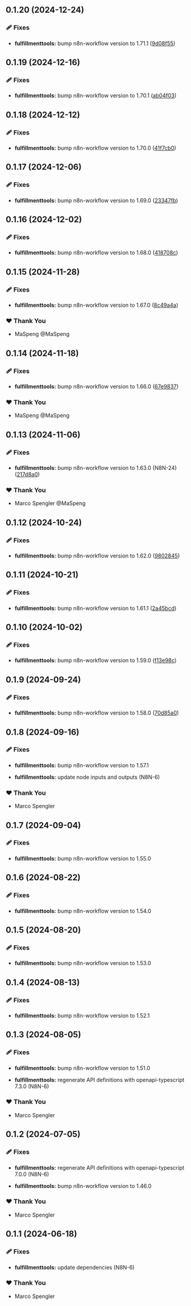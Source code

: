 ## 0.1.20 (2024-12-24)

### 🩹 Fixes

- **fulfillmenttools:** bump n8n-workflow version to 1.71.1 ([9d08f55](https://github.com/skriptfabrik/n8n-nodes/commit/9d08f55))

## 0.1.19 (2024-12-16)

### 🩹 Fixes

- **fulfillmenttools:** bump n8n-workflow version to 1.70.1 ([ab04f03](https://github.com/skriptfabrik/n8n-nodes/commit/ab04f03))

## 0.1.18 (2024-12-12)

### 🩹 Fixes

- **fulfillmenttools:** bump n8n-workflow version to 1.70.0 ([41f7cb0](https://github.com/skriptfabrik/n8n-nodes/commit/41f7cb0))

## 0.1.17 (2024-12-06)

### 🩹 Fixes

- **fulfillmenttools:** bump n8n-workflow version to 1.69.0 ([23347fb](https://github.com/skriptfabrik/n8n-nodes/commit/23347fb))

## 0.1.16 (2024-12-02)

### 🩹 Fixes

- **fulfillmenttools:** bump n8n-workflow version to 1.68.0 ([418708c](https://github.com/skriptfabrik/n8n-nodes/commit/418708c))

## 0.1.15 (2024-11-28)

### 🩹 Fixes

- **fulfillmenttools:** bump n8n-workflow version to 1.67.0 ([8c49a4a](https://github.com/skriptfabrik/n8n-nodes/commit/8c49a4a))

### ❤️ Thank You

- MaSpeng @MaSpeng

## 0.1.14 (2024-11-18)

### 🩹 Fixes

- **fulfillmenttools:** bump n8n-workflow version to 1.66.0 ([67e9837](https://github.com/skriptfabrik/n8n-nodes/commit/67e9837))

### ❤️  Thank You

- MaSpeng @MaSpeng

## 0.1.13 (2024-11-06)

### 🩹 Fixes

- **fulfillmenttools:** bump n8n-workflow version to 1.63.0 (N8N-24) ([217d8a0](https://github.com/skriptfabrik/n8n-nodes/commit/217d8a0))

### ❤️  Thank You

- Marco Spengler @MaSpeng

## 0.1.12 (2024-10-24)

### 🩹 Fixes

- **fulfillmenttools:** bump n8n-workflow version to 1.62.0 ([9802845](https://github.com/skriptfabrik/n8n-nodes/commit/9802845))

## 0.1.11 (2024-10-21)

### 🩹 Fixes

- **fulfillmenttools:** bump n8n-workflow version to 1.61.1 ([2a45bcd](https://github.com/skriptfabrik/n8n-nodes/commit/2a45bcd))

## 0.1.10 (2024-10-02)


### 🩹 Fixes

- **fulfillmenttools:** bump n8n-workflow version to 1.59.0 ([f13e98c](https://github.com/skriptfabrik/n8n-nodes/commit/f13e98c))

## 0.1.9 (2024-09-24)


### 🩹 Fixes

- **fulfillmenttools:** bump n8n-workflow version to 1.58.0 ([70d85a0](https://github.com/skriptfabrik/n8n-nodes/commit/70d85a0))

## 0.1.8 (2024-09-16)


### 🩹 Fixes

- **fulfillmenttools:** bump n8n-workflow version to 1.57.1

- **fulfillmenttools:** update node inputs and outputs (N8N-6)


### ❤️  Thank You

- Marco Spengler

## 0.1.7 (2024-09-04)


### 🩹 Fixes

- **fulfillmenttools:** bump n8n-workflow version to 1.55.0

## 0.1.6 (2024-08-22)


### 🩹 Fixes

- **fulfillmenttools:** bump n8n-workflow version to 1.54.0

## 0.1.5 (2024-08-20)


### 🩹 Fixes

- **fulfillmenttools:** bump n8n-workflow version to 1.53.0

## 0.1.4 (2024-08-13)


### 🩹 Fixes

- **fulfillmenttools:** bump n8n-workflow version to 1.52.1

## 0.1.3 (2024-08-05)


### 🩹 Fixes

- **fulfillmenttools:** bump n8n-workflow version to 1.51.0

- **fulfillmenttools:** regenerate API definitions with openapi-typescript 7.3.0 (N8N-6)


### ❤️  Thank You

- Marco Spengler

## 0.1.2 (2024-07-05)


### 🩹 Fixes

- **fulfillmenttools:** regenerate API definitions with openapi-typescript 7.0.0 (N8N-6)

- **fulfillmenttools:** bump n8n-workflow version to 1.46.0


### ❤️  Thank You

- Marco Spengler

## 0.1.1 (2024-06-18)


### 🩹 Fixes

- **fulfillmenttools:** update dependencies (N8N-6)


### ❤️  Thank You

- Marco Spengler